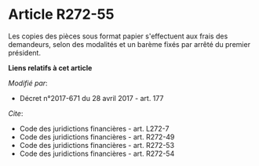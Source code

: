 # Article R272-55

Les copies des pièces sous format papier s'effectuent aux frais des demandeurs, selon des modalités et un barème fixés par
arrêté du premier président.

**Liens relatifs à cet article**

_Modifié par_:

  - Décret n°2017-671 du 28 avril 2017 - art. 177

_Cite_:

  - Code des juridictions financières - art. L272-7
  - Code des juridictions financières - art. R272-49
  - Code des juridictions financières - art. R272-53
  - Code des juridictions financières - art. R272-54
